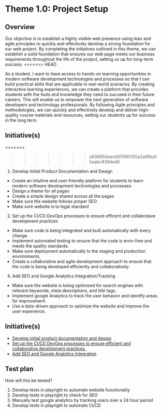 # Theme 1.0: Project Setup
## Overview
Our objective is to establish a highly visible web presence using lean and agile principles to quickly and effectively
develop a strong foundation for our web project. By completing the initiatives outlined in this theme, we can establish a
solid foundation that ensures our web page meets our business requirements throughout the life of the project, setting
us up for long-term success.
<<<<<<< HEAD

As a student, I want to have access to hands-on learning opportunities in modern software development technologies and processes so that I can build practical skills that are applicable in real-world scenarios. By creating interactive learning experiences, we can create a platform that provides students with the tools and knowledge they need to succeed in their future careers. This will enable us to empower the next generation of software developers and technology professionals. By following Agile principles and methodologies, we can quickly and effectively develop and deliver high-quality course materials and resources, setting our students up for success in the long term.
## Initiative(s)
=======
>>>>>>> a938950eacb617661155a2a95ba15eabc839ded0

 1. Develop Initial Product Documentation and Design
- Create an intuitive and user-friendly platform for students to learn modern software development technologies and processes.
- Design a theme for all pages
- Create a simple design shared across all the pages
- Make sure the website follows proper SEO
- Make sure website is to legal standard

 2. Set up the CI/CD DevOps processes to ensure efficent and collabrotave development practices
- Make sure code is being integrated and built automatically with every change.
- Implement automated testing to ensure that the code is error-free and meets the quality standards.
- Make sure deployment automatically to the staging and production environments.
- Create a collaborative and agile development approach to ensure that the code is being developed efficiently and collaboratively.

 4. Add SEO and Google Analytics Integration/Tracking
- Make sure the website is being optimized for search engines with relevant keywords, meta descriptions, and title tags.
- Implement google Analytics to track the user behavior and identify areas for improvement.
- Use a data-driven approach to optimize the website and improve the user experience.

## Initiative(s)

* [Develop initial product documentation and design](documentation/templates/theme/initiatives/initiative4.md)
* [Set up the CI/CD DevOps processes to ensure efficient and collaborative development practices.](documentation/templates/theme/initiatives/initiative3.md)
* [Add SEO and Google Analytics Integration](documentation/templates/theme/initiatives/initiative2.md)

## Test plan
How will this be tested?
 1. Develop tests in playright to automate website functionailiy
 2. Develop tests in playright to check for SEO
 3. Manually test google analytics by tracking users over a 24 hour period
 4. Develop tests in playright to automate CI/CD
